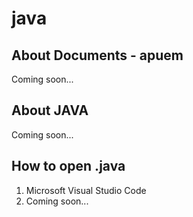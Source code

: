 # java

## About Documents - apuem
Coming soon...

## About JAVA
Coming soon...

## How to open .java
1. Microsoft Visual Studio Code
2. Coming soon...
